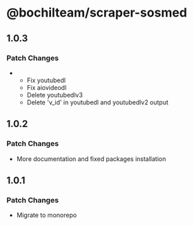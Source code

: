 # @bochilteam/scraper-sosmed

## 1.0.3

### Patch Changes

- - Fix youtubedl
  - Fix aiovideodl
  - Delete youtubedlv3
  - Delete 'v_id' in youtubedl and youtubedlv2 output

## 1.0.2

### Patch Changes

- More documentation and fixed packages installation

## 1.0.1

### Patch Changes

- Migrate to monorepo
